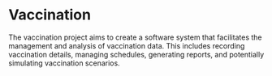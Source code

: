 # Vaccination
The vaccination project aims to create a software system that facilitates the  management and analysis of vaccination data. This includes recording vaccination  details, managing schedules, generating reports, and potentially simulating  vaccination scenarios.
